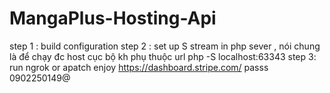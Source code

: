 ﻿# MangaPlus-Hosting-Api
step 1 : build configuration
step 2 : set up S stream in php sever , nói chung là để chạy đc host cục bộ kh phụ thuộc url php -S localhost:63343
step 3: run ngrok or apatch
enjoy
https://dashboard.stripe.com/
passs 0902250149@

